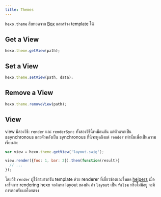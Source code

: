 ```yaml
---
title: Themes
---
```

`hexo.theme` สืบทอดจาก [Box](box.html) และสร้าง template ได้

## Get a View

``` js
hexo.theme.getView(path);
```

## Set a View

``` js
hexo.theme.setView(path, data);
```

## Remove a View

``` js
hexo.theme.removeView(path);
```

## View

view มีสองวิธี: `render` และ `renderSync` ทั้งสองวิธีนี้เหมือนกัน แต่ตัวแรกเป็น asynchronous และตัวหลังเป็น synchronous ที่นี่จะพูดถึงแต่ `render` เท่านั้นเพื่อเป็นความเรียบง่าย

``` js
var view = hexo.theme.getView('layout.swig');

view.render({foo: 1, bar: 2}).then(function(result){
  // ...
});
```

โดยวิธี `render` ผู้ใช้สามารถรัน template ด้วย renderer ที่เกี่ยวข้องและโหลด [helpers](helper.html) เมื่อเสร็จการ rendering hexo จะค้นหา layout ของมัน ถ้า `layout` เป็น `false` หรือไม่มีอยู่ จะมีการตอบรับผลโดยตรง
